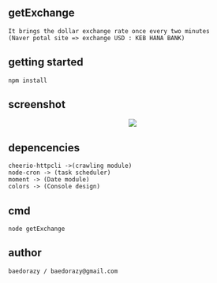 ## getExchange
	It brings the dollar exchange rate once every two minutes
	(Naver potal site => exchange USD : KEB HANA BANK)

## getting started
	npm install

## screenshot
<div style="text-align: center">
	<img src="https://user-images.githubusercontent.com/29223674/57820428-b9bed780-77c7-11e9-9d8f-94aad008226b.png">
</div>

## depencencies
	cheerio-httpcli ->(crawling module)
	node-cron -> (task scheduler)
	moment -> (Date module)
	colors -> (Console design)

## cmd
	node getExchange 

## author
	baedorazy / baedorazy@gmail.com
	
